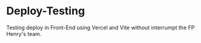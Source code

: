 # Deploy-Testing
Testing deploy in Front-End using Vercel and Vite without interrumpt the FP Henry's team.
